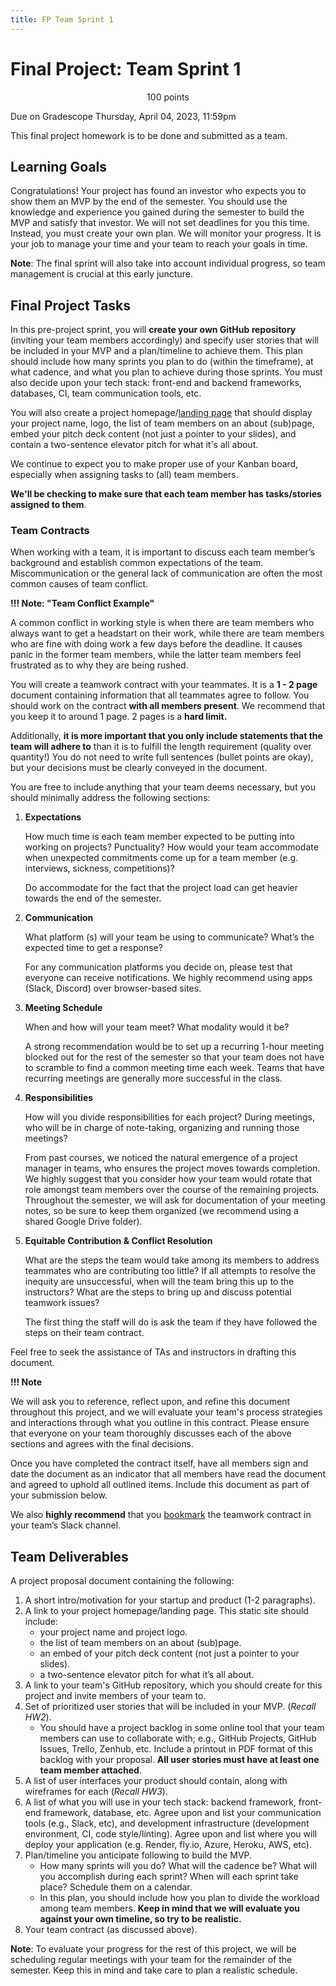 ```yaml
---
title: FP Team Sprint 1
---
```



# Final Project: Team Sprint 1


<p style="text-align: center;">
100 points<br/>

Due on Gradescope Thursday, April 04, 2023, 11:59pm<br/>

This final project homework is to be done and submitted as a team.<br/>
</p>

## Learning Goals

Congratulations! Your project has found an investor who expects you to show them
an MVP by the end of the semester. You should use the knowledge and experience
you gained during the semester to build the MVP and satisfy that investor. We
will not set deadlines for you this time. Instead, you must create your own plan.
We will monitor your progress. It is your job to manage your time and your team
to reach your goals in time.

**Note**: The final sprint will also take into account individual progress,
so team management is crucial at this early juncture.

## Final Project Tasks

In this pre-project sprint, you will **create your own GitHub repository**
(inviting your team members accordingly) and specify user stories that will be
included in your MVP and a plan/timeline to achieve them. This plan should
include how many sprints you plan to do (within the timeframe), at what cadence,
and what you plan to achieve during those sprints. You must also decide upon
your tech stack: front-end and backend frameworks, databases, CI, team
communication tools, etc.

You will also create a project homepage/[landing page](https://mailchimp.com/marketing-glossary/landing-pages)
that should display your project name, logo, the list of team members on an
about (sub)page, embed your pitch deck content (not just a pointer to your slides),
and contain a two-sentence elevator pitch for what it's all about.

We continue to expect you to make proper use of your Kanban board, especially
when assigning tasks to (all) team members.

**We'll be checking to make sure that each team member has tasks/stories
assigned to them**.

### Team Contracts

When working with a team, it is important to discuss each team member’s
background and establish common expectations of the team. Miscommunication or
the general lack of communication are often the most common causes of team
conflict.

**!!! Note: "Team Conflict Example"**

A common conflict in working style is when there are team members who always
want to get a headstart on their work, while there are team members who are
fine with doing work a few days before the deadline. It causes panic in the
former team members, while the latter team members feel frustrated as to why
they are being rushed.

You will create a teamwork contract with your teammates. It is a **1 - 2 page**
document containing information that all teammates agree to follow. You should
work on the contract **with all members present**. We recommend that you keep it
to around 1 page. 2 pages is a **hard limit.**

Additionally, **it is more important that you only include statements that the
team will adhere to** than it is to fulfill the length requirement (quality over
quantity!) You do not need to write full sentences (bullet points are okay), but
your decisions must be clearly conveyed in the document.

You are free to include anything that your team deems necessary, but you should
minimally address the following sections:

1. **Expectations**

    How much time is each team member expected to be putting into working on
    projects? Punctuality? How would your team accommodate when unexpected
    commitments come up for a team member (e.g. interviews, sickness,
    competitions)?

    Do accommodate for the fact that the project load can get heavier towards
    the end of the semester.

2. **Communication**

    What platform (s) will your team be using to communicate? What’s the expected
    time to get a response?

    For any communication platforms you decide on, please test that everyone can
    receive notifications. We highly recommend using apps (Slack, Discord) over
    browser-based sites.

3. **Meeting Schedule**

    When and how will your team meet? What modality would it be?

    A strong recommendation would be to set up a recurring 1-hour meeting blocked out
    for the rest of the semester so that your team does not have to scramble to
    find a common meeting time each week. Teams that have recurring meetings are
    generally more successful in the class.

4. **Responsibilities**

    How will you divide responsibilities for each project? During meetings, who will
    be in charge of note-taking, organizing and running those meetings?

    From past courses, we noticed the natural emergence of a project manager in
    teams, who ensures the project moves towards completion. We highly suggest that
    you consider how your team would rotate that role amongst team members over the
    course of the remaining projects. Throughout the semester, we will ask for
    documentation of your meeting notes, so be sure to keep them organized (we
    recommend using a shared Google Drive folder).

5. **Equitable Contribution & Conflict Resolution**

    What are the steps the team would take among its members to address teammates
    who are contributing too little? If all attempts to resolve the inequity are
    unsuccessful, when will the team bring this up to the instructors? What are the
    steps to bring up and discuss potential teamwork issues?

    The first thing the staff will do is ask the team if they have followed the
    steps on their team contract.

Feel free to seek the assistance of TAs and instructors in drafting this document.

**!!! Note**

We will ask you to reference, reflect upon, and refine this document
throughout this project, and we will evaluate your team's process strategies
and interactions through what you outline in this contract. Please ensure
that everyone on your team thoroughly discusses each of the above sections
and agrees with the final decisions.

Once you have completed the contract itself, have all members sign and date the
document as an indicator that all members have read the document and agreed to
uphold all outlined items. Include this document as part of your submission
below.

We also **highly recommend** that you [bookmark](https://slack.com/help/articles/205239997-Pin-messages-and-bookmark-links)
the teamwork contract in your team’s Slack channel.

## Team Deliverables

A project proposal document containing the following:

1. A short intro/motivation for your startup and product (1-2 paragraphs).
2. A link to your project homepage/landing page. This static site should include:
    - your project name and project logo.
    - the list of team members on an about (sub)page.
    - an embed of your pitch deck content (not just a pointer to your slides).
    - a two-sentence elevator pitch for what it’s all about.
3. A link to your team's GitHub repository, which you should create
   for this project and invite members of your team to.
4. Set of prioritized user stories that will be included in your MVP.
   (*Recall HW2*).
    - You should have a project backlog in some online tool that your team
      members can use to collaborate with; e.g., GitHub Projects, GitHub Issues,
      Trello, Zenhub, etc. Include a printout in PDF format of this backlog with
      your proposal. **All user stories must have at least one team member
      attached**.
5. A list of user interfaces your product should contain, along with wireframes
   for each (*Recall HW3*).
6. A list of what you will use in your tech stack: backend framework, front-end
   framework, database, etc. Agree upon and list your communication tools
   (e.g., Slack, etc), and development infrastructure (development environment,
   CI, code style/linting). Agree upon and list where you will deploy your
   application (e.g. Render, fly.io, Azure, Heroku, AWS, etc).
7. Plan/timeline you anticipate following to build the MVP.
    - How many sprints will you do? What will the cadence be? What will you
      accomplish during each sprint? When will each sprint take place?
      Schedule them on a calendar.
    - In this plan, you should include how you plan to divide the workload among
      team members. **Keep in mind that we will evaluate you against your
      own timeline, so try to be realistic.**
8. Your team contract (as discussed above).

**Note**: To evaluate your progress for the rest of this project, we will be
scheduling regular meetings with your team for the remainder of the semester.
Keep this in mind and take care to plan a realistic schedule.

